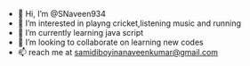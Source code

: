 - 👋 Hi, I’m @SNaveen934
- 👀 I’m interested in playng cricket,listening music and running
- 🌱 I’m currently learning java script
- 💞️ I’m looking to collaborate on learning new codes
- 📫 reach me at samidiboyinanaveenkumar@gmail.com

<!---
SNaveen934/SNaveen934 is a ✨ special ✨ repository because its `README.md` (this file) appears on your GitHub profile.
You can click the Preview link to take a look at your changes.
--->

